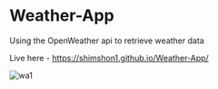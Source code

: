 # Weather-App

Using the OpenWeather api to retrieve weather data 

Live here - https://shimshon1.github.io/Weather-App/



![wa1](https://user-images.githubusercontent.com/111350470/229722005-bdc94082-38b3-4820-a30a-2f91dca61a5b.png)
